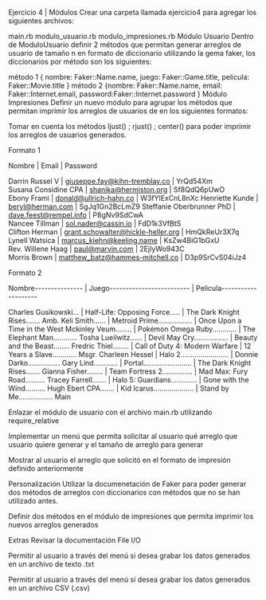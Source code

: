 Ejercicio 4 | Módulos
Crear una carpeta llamada ejercicio4 para agregar los siguientes archivos:

main.rb
modulo_usuario.rb
modulo_impresiones.rb
Módulo Usuario
Dentro de ModuloUsuario definir 2 métodos que permitan generar arreglos de usuario de tamaño n en formato de diccionario utilizando la gema faker, los diccionarios por método son los siguientes:

método 1
{ nombre: Faker::Name.name, juego: Faker::Game.title, pelicula: Faker::Movie.title }
método 2
{nombre: Faker::Name.name, email: Faker::Internet.email, password:Faker::Internet.password }
Módulo Impresiones
Definir un nuevo módulo para agrupar los métodos que permitan imprimir los arreglos de usuarios de en los siguientes formatos:

Tomar en cuenta los métodos ljust() ; rjust() ; center() para poder imprimir los arreglos de usuarios generados.

Formato 1

Nombre                    | Email                              | Password       

Darrin Russel V           | giuseppe.fay@kihn-tremblay.co      | YrQd54Xm       
Susana Considine CPA      | shanika@hermiston.org              | Sf8QdQ6pUwO    
Ebony Frami               | donald@ullrich-hahn.co             | W3fYlExCnL8nXc 
Henriette Kunde           | beryl@herman.com                   | SgJq1Gn2BcLmZ9 
Steffanie Oberbrunner PhD | dave.feest@rempel.info             | P8gNv9SdCwA    
Nancee Tillman            | sol.nader@cassin.io                | FdD1k3VfBtS    
Clifton Herman            | grant.schowalter@hickle-heller.org | HmQkReUr3X7q   
Lynell Watsica            | marcus_kiehn@keeling.name          | KsZw4BiG1bGxU  
Rev. Willene Haag         | paul@marvin.com                    | 2EjIyWo943C    
Morris Brown              | matthew_batz@hammes-mitchell.co    | D3p9SrCvS04iJz4       

Formato 2

Nombre--------------- | Juego------------------------- | Pelicula--------------------

Charles Gusikowski... | Half-Life: Opposing Force..... | The Dark Knight Rises.......
Amb. Keli Smith...... | Metroid Prime................. | Once Upon a Time in the West
Mckinley Veum........ | Pokémon Omega Ruby............ | The Elephant Man............
Tosha Lueilwitz...... | Devil May Cry................. | Beauty and the Beast........
Fredric Thiel........ | Call of Duty 4: Modern Warfare | 12 Years a Slave............
Msgr. Charleen Hessel | Halo 2........................ | Donnie Darko................
Gary Lind............ | Portal........................ | The Dark Knight Rises.......
Gianna Fisher........ | Team Fortress 2............... | Mad Max: Fury Road..........
Tracey Farrell....... | Halo 5: Guardians............. | Gone with the Wind..........
Hugh Ebert CPA....... | Kid Icarus.................... | Stand by Me.................
Main

Enlazar el módulo de usuario con el archivo main.rb utilizando require_relative

Implementar un menú que permita solicitar al usuario qué arreglo que usuario quiere generar y el tamaño de arreglo para generar

Mostrar al usuario el arreglo que solicitó en el formato de impresión definido anteriormente

Personalización
Utilizar la documenetación de Faker para poder generar dos métodos de arreglos con diccionarios con métodos que no se han utilizado antes.

Definir dos métodos en el módulo de impresiones que permita imprimir los nuevos arreglos generados

Extras
Revisar la documentación File I/O

Permitir al usuario a través del menú si desea grabar los datos generados en un archivo de texto .txt

Permitir al usuario a través del menú si desea grabar los datos generados en un archivo CSV (.csv)